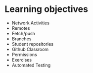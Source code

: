 # Learning objectives

* Network Activities
* Remotes
* Fetch/push
* Branches
* Student repositories
* Github Classroom
* Permissions
* Exercises
* Automated Testing
